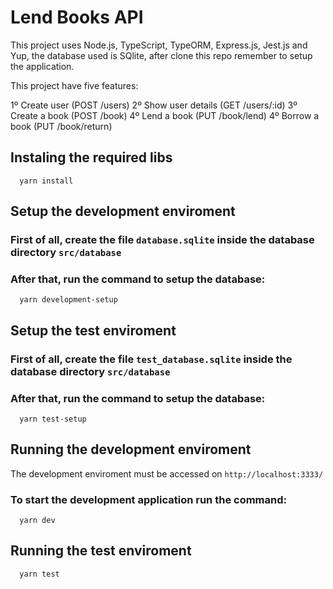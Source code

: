 # Lend Books API

This project uses Node.js, TypeScript, TypeORM, Express.js, Jest.js and Yup, the database used is SQlite, after clone this repo remember to setup the application.

This project have five features:

1º Create user (POST /users)
2º Show user details (GET /users/:id)
3º Create a book (POST /book)
4º Lend a book (PUT /book/lend)
4º Borrow a book (PUT /book/return)

## Instaling the required libs
```
  yarn install
```

## Setup the development enviroment

### First of all, create the file `database.sqlite` inside the database directory `src/database`

### After that, run the command to setup the database:
```
  yarn development-setup
```

## Setup the test enviroment

### First of all, create the file `test_database.sqlite` inside the database directory `src/database`

### After that, run the command to setup the database:
```
  yarn test-setup
```

## Running the development enviroment

The development enviroment must be accessed on `http://localhost:3333/`

### To start the development application run the command:
```
  yarn dev
```

## Running the test enviroment
```
  yarn test
```